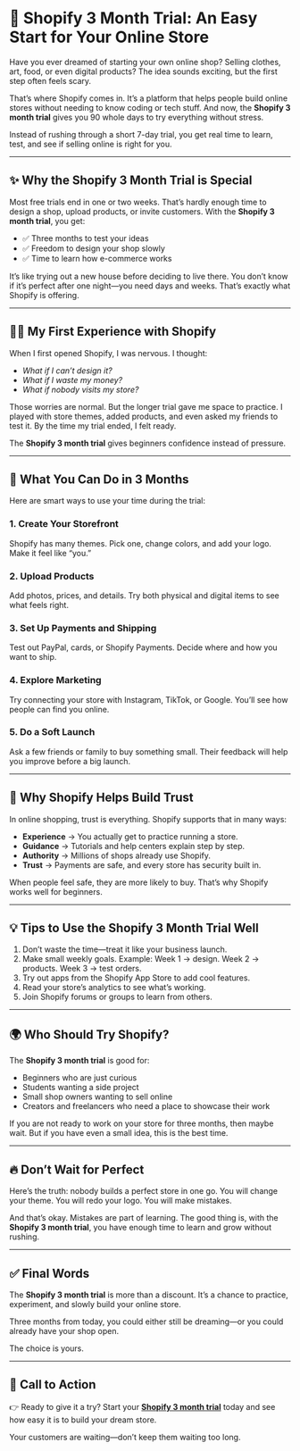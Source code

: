 # 🌟 Shopify 3 Month Trial: An Easy Start for Your Online Store  

Have you ever dreamed of starting your own online shop? Selling clothes, art, food, or even digital products? The idea sounds exciting, but the first step often feels scary.  

That’s where Shopify comes in. It’s a platform that helps people build online stores without needing to know coding or tech stuff. And now, the **Shopify 3 month trial** gives you 90 whole days to try everything without stress.  

Instead of rushing through a short 7-day trial, you get real time to learn, test, and see if selling online is right for you.  

---

## ✨ Why the Shopify 3 Month Trial is Special  

Most free trials end in one or two weeks. That’s hardly enough time to design a shop, upload products, or invite customers. With the **Shopify 3 month trial**, you get:  

- ✅ Three months to test your ideas  
- ✅ Freedom to design your shop slowly  
- ✅ Time to learn how e-commerce works  

It’s like trying out a new house before deciding to live there. You don’t know if it’s perfect after one night—you need days and weeks. That’s exactly what Shopify is offering.  

---

## 👩‍💻 My First Experience with Shopify  

When I first opened Shopify, I was nervous. I thought:  

- *What if I can’t design it?*  
- *What if I waste my money?*  
- *What if nobody visits my store?*  

Those worries are normal. But the longer trial gave me space to practice. I played with store themes, added products, and even asked my friends to test it. By the time my trial ended, I felt ready.  

The **Shopify 3 month trial** gives beginners confidence instead of pressure.  

---

## 🔧 What You Can Do in 3 Months  

Here are smart ways to use your time during the trial:  

### 1. Create Your Storefront  
Shopify has many themes. Pick one, change colors, and add your logo. Make it feel like “you.”  

### 2. Upload Products  
Add photos, prices, and details. Try both physical and digital items to see what feels right.  

### 3. Set Up Payments and Shipping  
Test out PayPal, cards, or Shopify Payments. Decide where and how you want to ship.  

### 4. Explore Marketing  
Try connecting your store with Instagram, TikTok, or Google. You’ll see how people can find you online.  

### 5. Do a Soft Launch  
Ask a few friends or family to buy something small. Their feedback will help you improve before a big launch.  

---

## 📖 Why Shopify Helps Build Trust  

In online shopping, trust is everything. Shopify supports that in many ways:  

- **Experience** → You actually get to practice running a store.  
- **Guidance** → Tutorials and help centers explain step by step.  
- **Authority** → Millions of shops already use Shopify.  
- **Trust** → Payments are safe, and every store has security built in.  

When people feel safe, they are more likely to buy. That’s why Shopify works well for beginners.  

---

## 💡 Tips to Use the Shopify 3 Month Trial Well  

1. Don’t waste the time—treat it like your business launch.  
2. Make small weekly goals. Example: Week 1 → design. Week 2 → products. Week 3 → test orders.  
3. Try out apps from the Shopify App Store to add cool features.  
4. Read your store’s analytics to see what’s working.  
5. Join Shopify forums or groups to learn from others.  

---

## 🌍 Who Should Try Shopify?  

The **Shopify 3 month trial** is good for:  

- Beginners who are just curious  
- Students wanting a side project  
- Small shop owners wanting to sell online  
- Creators and freelancers who need a place to showcase their work  

If you are not ready to work on your store for three months, then maybe wait. But if you have even a small idea, this is the best time.  

---

## 🔥 Don’t Wait for Perfect  

Here’s the truth: nobody builds a perfect store in one go. You will change your theme. You will redo your logo. You will make mistakes.  

And that’s okay. Mistakes are part of learning. The good thing is, with the **Shopify 3 month trial**, you have enough time to learn and grow without rushing.  

---

## ✅ Final Words  

The **Shopify 3 month trial** is more than a discount. It’s a chance to practice, experiment, and slowly build your online store.  

Three months from today, you could either still be dreaming—or you could already have your shop open.  

The choice is yours.  

---

## 🚀 Call to Action  

👉 Ready to give it a try? Start your **[Shopify 3 month trial](https://yamuparkoti.com/Go-Shopify)** today and see how easy it is to build your dream store.  

Your customers are waiting—don’t keep them waiting too long.  
